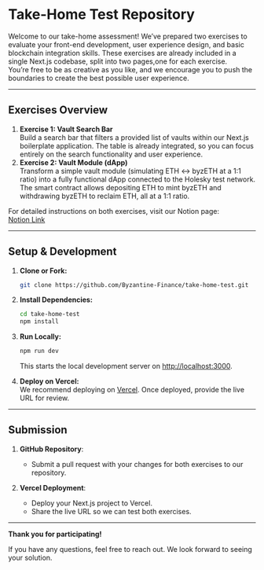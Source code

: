 # Take-Home Test Repository

Welcome to our take-home assessment! We’ve prepared two exercises to evaluate your front-end development, user experience design, and basic blockchain integration skills. These exercises are already included in a single Next.js codebase, split into two pages,one for each exercise.  
You’re free to be as creative as you like, and we encourage you to push the boundaries to create the best possible user experience.

---

## Exercises Overview

1. **Exercise 1: Vault Search Bar**  
   Build a search bar that filters a provided list of vaults within our Next.js boilerplate application. The table is already integrated, so you can focus entirely on the search functionality and user experience.
2. **Exercise 2: Vault Module (dApp)**  
   Transform a simple vault module (simulating ETH ↔ byzETH at a 1:1 ratio) into a fully functional dApp connected to the Holesky test network. The smart contract allows depositing ETH to mint byzETH and withdrawing byzETH to reclaim ETH, all at a 1:1 ratio.

For detailed instructions on both exercises, visit our Notion page:  
[Notion Link](https://byzantine.notion.site/PUBLIC-2-exercises-for-the-take-home-test-166e4c2abbc48083a078e3af7769b55f?pvs=4)

---

## Setup & Development

1. **Clone or Fork:**

   ```bash
   git clone https://github.com/Byzantine-Finance/take-home-test.git
   ```

2. **Install Dependencies:**

   ```bash
   cd take-home-test
   npm install
   ```

3. **Run Locally:**

   ```bash
   npm run dev
   ```

   This starts the local development server on [http://localhost:3000](http://localhost:3000).

4. **Deploy on Vercel:**  
   We recommend deploying on [Vercel](https://vercel.com/). Once deployed, provide the live URL for review.

---

## Submission

1. **GitHub Repository**:

   - Submit a pull request with your changes for both exercises to our repository.

2. **Vercel Deployment**:
   - Deploy your Next.js project to Vercel.
   - Share the live URL so we can test both exercises.

---

**Thank you for participating!**

If you have any questions, feel free to reach out. We look forward to seeing your solution.

